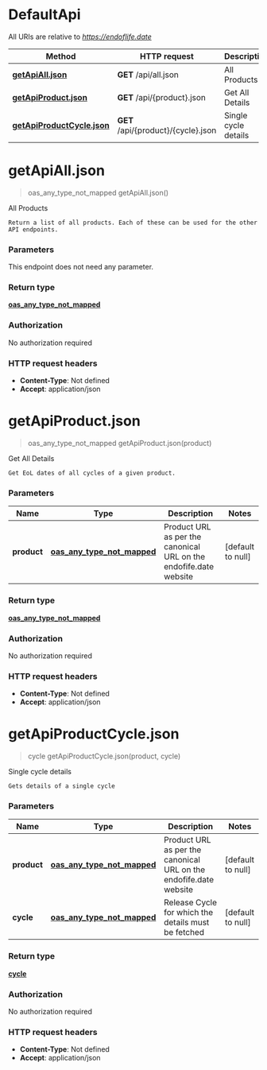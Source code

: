 # DefaultApi

All URIs are relative to *https://endoflife.date*

| Method | HTTP request | Description |
|------------- | ------------- | -------------|
| [**getApiAll.json**](DefaultApi.md#getApiAll.json) | **GET** /api/all.json | All Products |
| [**getApiProduct.json**](DefaultApi.md#getApiProduct.json) | **GET** /api/{product}.json | Get All Details |
| [**getApiProductCycle.json**](DefaultApi.md#getApiProductCycle.json) | **GET** /api/{product}/{cycle}.json | Single cycle details |


<a name="getApiAll.json"></a>
# **getApiAll.json**
> oas_any_type_not_mapped getApiAll.json()

All Products

    Return a list of all products. Each of these can be used for the other API endpoints.

### Parameters
This endpoint does not need any parameter.

### Return type

[**oas_any_type_not_mapped**](../Models/AnyType.md)

### Authorization

No authorization required

### HTTP request headers

- **Content-Type**: Not defined
- **Accept**: application/json

<a name="getApiProduct.json"></a>
# **getApiProduct.json**
> oas_any_type_not_mapped getApiProduct.json(product)

Get All Details

    Get EoL dates of all cycles of a given product.

### Parameters

|Name | Type | Description  | Notes |
|------------- | ------------- | ------------- | -------------|
| **product** | [**oas_any_type_not_mapped**](../Models/.md)| Product URL as per the canonical URL on the endofife.date website | [default to null] |

### Return type

[**oas_any_type_not_mapped**](../Models/AnyType.md)

### Authorization

No authorization required

### HTTP request headers

- **Content-Type**: Not defined
- **Accept**: application/json

<a name="getApiProductCycle.json"></a>
# **getApiProductCycle.json**
> cycle getApiProductCycle.json(product, cycle)

Single cycle details

    Gets details of a single cycle

### Parameters

|Name | Type | Description  | Notes |
|------------- | ------------- | ------------- | -------------|
| **product** | [**oas_any_type_not_mapped**](../Models/.md)| Product URL as per the canonical URL on the endofife.date website | [default to null] |
| **cycle** | [**oas_any_type_not_mapped**](../Models/.md)| Release Cycle for which the details must be fetched | [default to null] |

### Return type

[**cycle**](../Models/cycle.md)

### Authorization

No authorization required

### HTTP request headers

- **Content-Type**: Not defined
- **Accept**: application/json

